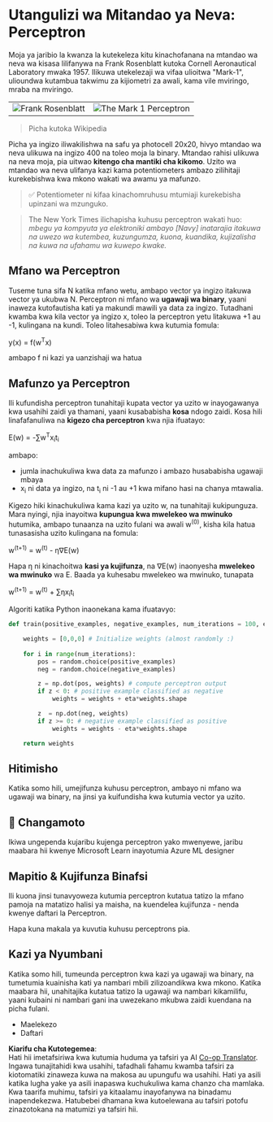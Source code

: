 <!--
CO_OP_TRANSLATOR_METADATA:
{
  "original_hash": "59021c5f419d3feda19075910a74280a",
  "translation_date": "2025-07-09T17:00:13+00:00",
  "source_file": "15-rag-and-vector-databases/data/perceptron.md",
  "language_code": "sw"
}
-->
# Utangulizi wa Mitandao ya Neva: Perceptron

Moja ya jaribio la kwanza la kutekeleza kitu kinachofanana na mtandao wa neva wa kisasa lilifanywa na Frank Rosenblatt kutoka Cornell Aeronautical Laboratory mwaka 1957. Ilikuwa utekelezaji wa vifaa ulioitwa "Mark-1", ulioundwa kutambua takwimu za kijiometri za awali, kama vile mviringo, mraba na mviringo.

|      |      |
|--------------|-----------|
|<img src='images/Rosenblatt-wikipedia.jpg' alt='Frank Rosenblatt'/> | <img src='images/Mark_I_perceptron_wikipedia.jpg' alt='The Mark 1 Perceptron' />|

> Picha kutoka Wikipedia

Picha ya ingizo iliwakilishwa na safu ya photocell 20x20, hivyo mtandao wa neva ulikuwa na ingizo 400 na toleo moja la binary. Mtandao rahisi ulikuwa na neva moja, pia uitwao **kitengo cha mantiki cha kikomo**. Uzito wa mtandao wa neva ulifanya kazi kama potentiometers ambazo zilihitaji kurekebishwa kwa mkono wakati wa awamu ya mafunzo.

> ✅ Potentiometer ni kifaa kinachomruhusu mtumiaji kurekebisha upinzani wa mzunguko.

> The New York Times ilichapisha kuhusu perceptron wakati huo: *mbegu ya kompyuta ya elektroniki ambayo [Navy] inatarajia itakuwa na uwezo wa kutembea, kuzungumza, kuona, kuandika, kujizalisha na kuwa na ufahamu wa kuwepo kwake.*

## Mfano wa Perceptron

Tuseme tuna sifa N katika mfano wetu, ambapo vector ya ingizo itakuwa vector ya ukubwa N. Perceptron ni mfano wa **ugawaji wa binary**, yaani inaweza kutofautisha kati ya makundi mawili ya data za ingizo. Tutadhani kwamba kwa kila vector ya ingizo x, toleo la perceptron yetu litakuwa +1 au -1, kulingana na kundi. Toleo litahesabiwa kwa kutumia fomula:

y(x) = f(w<sup>T</sup>x)

ambapo f ni kazi ya uanzishaji wa hatua

## Mafunzo ya Perceptron

Ili kufundisha perceptron tunahitaji kupata vector ya uzito w inayogawanya kwa usahihi zaidi ya thamani, yaani kusababisha **kosa** ndogo zaidi. Kosa hili linafafanuliwa na **kigezo cha perceptron** kwa njia ifuatayo:

E(w) = -∑w<sup>T</sup>x<sub>i</sub>t<sub>i</sub>

ambapo:

* jumla inachukuliwa kwa data za mafunzo i ambazo husababisha ugawaji mbaya
* x<sub>i</sub> ni data ya ingizo, na t<sub>i</sub> ni -1 au +1 kwa mifano hasi na chanya mtawalia.

Kigezo hiki kinachukuliwa kama kazi ya uzito w, na tunahitaji kukipunguza. Mara nyingi, njia inayoitwa **kupungua kwa mwelekeo wa mwinuko** hutumika, ambapo tunaanza na uzito fulani wa awali w<sup>(0)</sup>, kisha kila hatua tunasasisha uzito kulingana na fomula:

w<sup>(t+1)</sup> = w<sup>(t)</sup> - η∇E(w)

Hapa η ni kinachoitwa **kasi ya kujifunza**, na ∇E(w) inaonyesha **mwelekeo wa mwinuko** wa E. Baada ya kuhesabu mwelekeo wa mwinuko, tunapata

w<sup>(t+1)</sup> = w<sup>(t)</sup> + ∑ηx<sub>i</sub>t<sub>i</sub>

Algoriti katika Python inaonekana kama ifuatavyo:

```python
def train(positive_examples, negative_examples, num_iterations = 100, eta = 1):

    weights = [0,0,0] # Initialize weights (almost randomly :)
        
    for i in range(num_iterations):
        pos = random.choice(positive_examples)
        neg = random.choice(negative_examples)

        z = np.dot(pos, weights) # compute perceptron output
        if z < 0: # positive example classified as negative
            weights = weights + eta*weights.shape

        z  = np.dot(neg, weights)
        if z >= 0: # negative example classified as positive
            weights = weights - eta*weights.shape

    return weights
```

## Hitimisho

Katika somo hili, umejifunza kuhusu perceptron, ambayo ni mfano wa ugawaji wa binary, na jinsi ya kuifundisha kwa kutumia vector ya uzito.

## 🚀 Changamoto

Ikiwa ungependa kujaribu kujenga perceptron yako mwenyewe, jaribu maabara hii kwenye Microsoft Learn inayotumia Azure ML designer

## Mapitio & Kujifunza Binafsi

Ili kuona jinsi tunavyoweza kutumia perceptron kutatua tatizo la mfano pamoja na matatizo halisi ya maisha, na kuendelea kujifunza - nenda kwenye daftari la Perceptron.

Hapa kuna makala ya kuvutia kuhusu perceptrons pia.

## Kazi ya Nyumbani

Katika somo hili, tumeunda perceptron kwa kazi ya ugawaji wa binary, na tumetumia kuainisha kati ya nambari mbili zilizoandikwa kwa mkono. Katika maabara hii, unahitajika kutatua tatizo la ugawaji wa nambari kikamilifu, yaani kubaini ni nambari gani ina uwezekano mkubwa zaidi kuendana na picha fulani.

* Maelekezo
* Daftari

**Kiarifu cha Kutotegemea**:  
Hati hii imetafsiriwa kwa kutumia huduma ya tafsiri ya AI [Co-op Translator](https://github.com/Azure/co-op-translator). Ingawa tunajitahidi kwa usahihi, tafadhali fahamu kwamba tafsiri za kiotomatiki zinaweza kuwa na makosa au upungufu wa usahihi. Hati ya asili katika lugha yake ya asili inapaswa kuchukuliwa kama chanzo cha mamlaka. Kwa taarifa muhimu, tafsiri ya kitaalamu inayofanywa na binadamu inapendekezwa. Hatubebei dhamana kwa kutoelewana au tafsiri potofu zinazotokana na matumizi ya tafsiri hii.